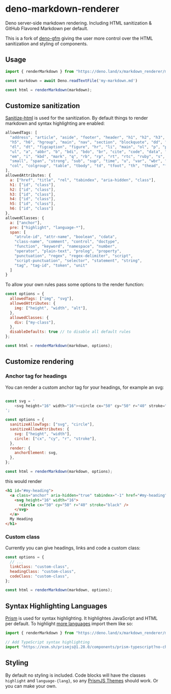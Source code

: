 # deno-markdown-renderer

Deno server-side markdown rendering. Including HTML sanitization & GitHub Flavored Markdown per default.

This is a fork of [deno-gfm](https://github.com/lucacasonato/deno-gfm) giving the user more control over the HTML sanitization and styling of components.

## Usage

```js
import { renderMarkdown } from "https://deno.land/x/markdown_renderer/mod.ts";

const markdown = await Deno.readTextFile('my-markdown.md')

const html = renderMarkdown(markdown);
```

## Customize sanitization

[Sanitize-html](https://github.com/apostrophecms/sanitize-html) is used for the sanitization. By default things to render markdown and syntax highlighting are enabled:

```js
allowedTags: [
  "address", "article", "aside", "footer", "header", "h1", "h2", "h3", "h4",
  "h5", "h6", "hgroup", "main", "nav", "section", "blockquote", "dd", "div",
  "dl", "dt", "figcaption", "figure", "hr", "li", "main", "ol", "p", "pre",
  "ul", "a", "abbr", "b", "bdi", "bdo", "br", "cite", "code", "data", "dfn",
  "em", "i", "kbd", "mark", "q", "rb", "rp", "rt", "rtc", "ruby", "s", "samp",
  "small", "span", "strong", "sub", "sup", "time", "u", "var", "wbr", "caption",
  "col", "colgroup", "table", "tbody", "td", "tfoot", "th", "thead", "tr"
],
allowedAttributes: {
  a: ["href", "title", "rel", "tabindex", "aria-hidden", "class"],
  h1: ["id", "class"],
  h2: ["id", "class"],
  h3: ["id", "class"],
  h4: ["id", "class"],
  h5: ["id", "class"],
  h6: ["id", "class"]
},
allowedClasses: {
  a: ["anchor"],
  pre: ["highlight", "language-*"],
  span: [
    "atrule-id", "attr-name", "boolean", "cdata",
    "class-name", "comment", "control", "doctype",
    "function", "keyword", "namespace", "number",
    "operator", "plain-text", "prolog", "property",
    "punctuation", "regex", "regex-delimiter", "script",
    "script-punctuation", "selector", "statement", "string",
    "tag", "tag-id", "token", "unit"
  ]
}
```

To allow your own rules pass some options to the render function:

```js
const options = {
  allowedTags: ["img", "svg"],
  allowedAttributes: {
    img: ["height", "width", "alt"],
  },
  allowedClasses: {
    div: ["my-class"],
  },
  disableDefaults: true // to disable all default rules
};

const html = renderMarkdown(markdown, options);
```

## Customize rendering

### Anchor tag for headings

You can render a custom anchor tag for your headings, for example an svg:

```js

const svg = '
    <svg height="16" width="16"><circle cx="50" cy="50" r="40" stroke="black"/></svg>
';

const options = {
  sanitizeAllowTags: ["svg", "circle"],
  sanitizeAllowAttributes: {
    svg: ["height", "width"],
    circle: ["cx", "cy", "r", "stroke"],
  },
  render: {
    anchorElement: svg,
  },
};

const html = renderMarkdown(markdown, options);
```

this would render

```html
<h1 id="#my-heading">
  <a class="anchor" aria-hidden="true" tabindex="-1" href="#my-heading">
    <svg height="16" width="16">
      <circle cx="50" cy="50" r="40" stroke="black" />
    </svg>
  </a>
  My Heading
</h1>
```

### Custom class

Currently you can give headings, links and code a custom class:

```js
const options = {
  // ...
  linkClass: "custom-class",
  headingClass: "custom-class",
  codeClass: "custom-class",
};

const html = renderMarkdown(markdown, options);
```

## Syntax Highlighting Languages

[Prism](https://github.com/PrismJS/prism) is used for syntax highlighting. It highlightes JavaScript and HTML per default. To highlight [more languages](https://unpkg.com/browse/prismjs@1.28.0/components/) import them like so:

```js
import { renderMarkdown } from "https://deno.land/x/markdown_renderer/mod.ts";

// Add TypeScript syntax highlighting
import "https://esm.sh/prismjs@1.28.0/components/prism-typescript?no-check";
```

## Styling

By default no styling is included.
Code blocks will have the classes `highlight` and `language-{lang}`, so any [PrismJS Themes](https://github.com/PrismJS/prism-themes) should work. Or you can make your own.

